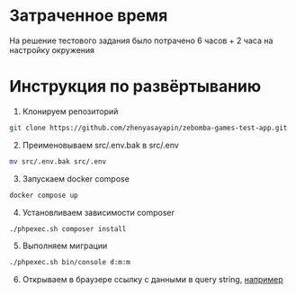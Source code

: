 # Затраченное время
На решение тестового задания было потрачено 6 часов + 2 часа на настройку окружения

# Инструкция по развёртыванию
1. Клонируем репозиторий
```bash
git clone https://github.com/zhenyasayapin/zebomba-games-test-app.git
```
2. Преименовываем src/.env.bak в src/.env
```bash
mv src/.env.bak src/.env
```
3. Запускаем docker compose
```bash
docker compose up
```
4. Установливаем зависимости composer
```bash
./phpexec.sh composer install
```
5. Выполняем миграции
```bash
./phpexec.sh bin/console d:m:m
```
6. Открываем в браузере ссылку с данными в query string, [например](http://localhost:8000/user_auth?access_token=07b38cd0e778340eb40b25e005476ce8&id=1&first_name=%D0%98%D0%B2%D0%B0%D0%BD&last_name=%D0%98%D0%B2%D0%B0%D0%BD%D0%BE%D0%B2&city=%D0%9C%D0%BE%D1%81%D0%BA%D0%B2%D0%B0&country=%D0%A0%D0%BE%D1%81%D1%81%D0%B8%D1%8F&sig=5427b31460cd807aab7e184364960958)



